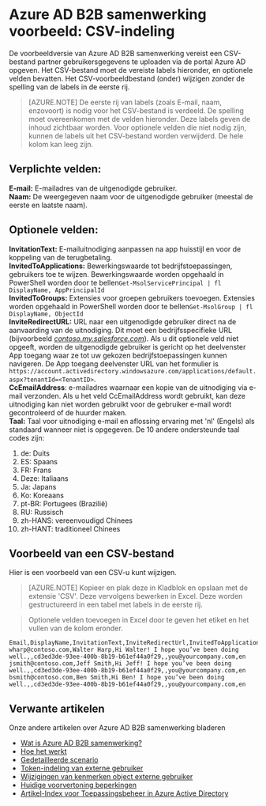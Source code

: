 <properties
   pageTitle="CSV-indeling voor Azure Active Directory B2B samenwerking preview | Microsoft Azure"
   description="Azure Active Directory B2B ondersteunt uw relaties tussen bedrijven met zakenpartners selectief toegang krijgen tot uw zakelijke toepassingen inschakelen"
   services="active-directory"
   documentationCenter=""
   authors="viv-liu"
   manager="cliffdi"
   editor=""
   tags=""/>

<tags
   ms.service="active-directory"
   ms.devlang="NA"
   ms.topic="article"
   ms.tgt_pltfrm="NA"
   ms.workload="identity"
   ms.date="05/09/2016"
   ms.author="viviali"/>

# <a name="azure-ad-b2b-collaboration-preview-csv-file-format"></a>Azure AD B2B samenwerking voorbeeld: CSV-indeling

De voorbeeldversie van Azure AD B2B samenwerking vereist een CSV-bestand partner gebruikersgegevens te uploaden via de portal Azure AD opgeven. Het CSV-bestand moet de vereiste labels hieronder, en optionele velden bevatten. Het CSV-voorbeeldbestand (onder) wijzigen zonder de spelling van de labels in de eerste rij.

>[AZURE.NOTE] De eerste rij van labels (zoals E-mail, naam, enzovoort) is nodig voor het CSV-bestand is verdeeld. De spelling moet overeenkomen met de velden hieronder. Deze labels geven de inhoud zichtbaar worden. Voor optionele velden die niet nodig zijn, kunnen de labels uit het CSV-bestand worden verwijderd. De hele kolom kan leeg zijn.

## <a name="required-fields-br"></a>Verplichte velden: <br/>
**E-mail:** E-mailadres van de uitgenodigde gebruiker. <br/>
**Naam:** De weergegeven naam voor de uitgenodigde gebruiker (meestal de eerste en laatste naam).<br/>


## <a name="optional-fields-br"></a>Optionele velden: <br/>

**InvitationText:** E-mailuitnodiging aanpassen na app huisstijl en voor de koppeling van de terugbetaling.<br/>
**InvitedToApplications:** Bewerkingswaarde tot bedrijfstoepassingen, gebruikers toe te wijzen. Bewerkingswaarde worden opgehaald in PowerShell worden door te bellen`Get-MsolServicePrincipal | fl DisplayName, AppPrincipalId`<br/>
**InvitedToGroups:** Extensies voor groepen gebruikers toevoegen. Extensies worden opgehaald in PowerShell worden door te bellen`Get-MsolGroup | fl DisplayName, ObjectId`<br/>
**InviteRedirectURL:** URL naar een uitgenodigde gebruiker direct na de aanvaarding van de uitnodiging. Dit moet een bedrijfsspecifieke URL (bijvoorbeeld [*contoso.my.salesforce.com*](http://contoso.my.salesforce.com/)). Als u dit optionele veld niet opgeeft, worden de uitgenodigde gebruiker is gericht op het deelvenster App toegang waar ze tot uw gekozen bedrijfstoepassingen kunnen navigeren. De App toegang deelvenster URL van het formulier is `https://account.activedirectory.windowsazure.com/applications/default.aspx?tenantId=<TenantID>`.<br/>
**CcEmailAddress**: e-mailadres waarnaar een kopie van de uitnodiging via e-mail verzonden. Als u het veld CcEmailAddress wordt gebruikt, kan deze uitnodiging kan niet worden gebruikt voor de gebruiker e-mail wordt gecontroleerd of de huurder maken.<br/>
**Taal:** Taal voor uitnodiging e-mail en aflossing ervaring met 'nl' (Engels) als standaard wanneer niet is opgegeven. De 10 andere ondersteunde taal codes zijn:<br/>
1. de: Duits<br/>
2. ES: Spaans<br/>
3. FR: Frans<br/>
4. Deze: Italiaans<br/>
5. Ja: Japans<br/>
6. Ko: Koreaans<br/>
7. pt-BR: Portugees (Brazilië)<br/>
8. RU: Russisch<br/>
9. zh-HANS: vereenvoudigd Chinees<br/>
10. zh-HANT: traditioneel Chinees<br/>

## <a name="sample-csv-file"></a>Voorbeeld van een CSV-bestand
Hier is een voorbeeld van een CSV-u kunt wijzigen.

>[AZURE.NOTE] Kopieer en plak deze in Kladblok en opslaan met de extensie 'CSV'. Deze vervolgens bewerken in Excel. Deze worden gestructureerd in een tabel met labels in de eerste rij.

> Optionele velden toevoegen in Excel door te geven het etiket en het vullen van de kolom eronder.

```
Email,DisplayName,InvitationText,InviteRedirectUrl,InvitedToApplications,InvitedToGroups,CcEmailAddress,Language
wharp@contoso.com,Walter Harp,Hi Walter! I hope you’ve been doing well.,,cd3ed3de-93ee-400b-8b19-b61ef44a0f29,,you@yourcompany.com,en
jsmith@contoso.com,Jeff Smith,Hi Jeff! I hope you’ve been doing well.,,cd3ed3de-93ee-400b-8b19-b61ef44a0f29,,you@yourcompany.com,en
bsmith@contoso.com,Ben Smith,Hi Ben! I hope you’ve been doing well.,,cd3ed3de-93ee-400b-8b19-b61ef44a0f29,,you@yourcompany.com,en

```

## <a name="related-articles"></a>Verwante artikelen
Onze andere artikelen over Azure AD B2B samenwerking bladeren

- [Wat is Azure AD B2B samenwerking?](active-directory-b2b-what-is-azure-ad-b2b.md)
- [Hoe het werkt](active-directory-b2b-how-it-works.md)
- [Gedetailleerde scenario](active-directory-b2b-detailed-walkthrough.md)
- [Token-indeling van externe gebruiker](active-directory-b2b-references-external-user-token-format.md)
- [Wijzigingen van kenmerken object externe gebruiker](active-directory-b2b-references-external-user-object-attribute-changes.md)
- [Huidige voorvertoning beperkingen](active-directory-b2b-current-preview-limitations.md)
- [Artikel-Index voor Toepassingsbeheer in Azure Active Directory](active-directory-apps-index.md)
